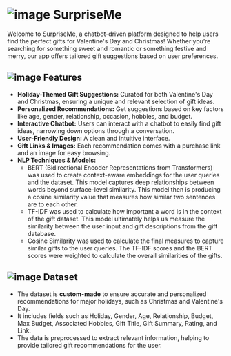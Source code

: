#  ![image](https://github.com/user-attachments/assets/5e8f8665-d72e-49c3-8839-aabb09bc936d) SurpriseMe

Welcome to SurpriseMe, a chatbot-driven platform designed to help users find the perfect gifts for Valentine's Day and Christmas! Whether you’re searching for something sweet and romantic or something festive and merry, our app offers tailored gift suggestions based on user preferences.

##  ![image](https://github.com/user-attachments/assets/79b9700e-c18d-4cc1-8f60-1a1cce6d73b2) Features
  - **Holiday-Themed Gift Suggestions:** Curated for both Valentine's Day and Christmas, ensuring a unique and relevant selection of gift ideas.
  - **Personalized Recommendations:** Get suggestions based on key factors like age, gender, relationship, occasion, hobbies, and budget.
  - **Interactive Chatbot:** Users can interact with a chatbot to easily find gift ideas, narrowing down options through a conversation.
  - **User-Friendly Design:** A clean and intuitive interface.
  - **Gift Links & Images:** Each recommendation comes with a purchase link and an image for easy browsing.
  - **NLP Techniques & Models:**
      - BERT (Bidirectional Encoder Representations from Transformers) was used to create context-aware embeddings for the user queries and the dataset. This model captures deep relationships between words beyond surface-level similarity. This model then is producing a cosine similarity value that measures how similar two sentences are to each other.
      - TF-IDF was used to calculate how important a word is in the context of the gift dataset. This model ultimately helps us measure the similarity between the user input and gift descriptions from the gift database.
      - Cosine Similarity was used to calculate the final measures to capture similar gifts to the user queries. The TF-IDF scores and the BERT scores were weighted to calculate the overall similarities of the gifts.
    
## ![image](https://github.com/user-attachments/assets/b37223d7-f6f0-4b1e-bbac-3a67b167834b) Dataset 
  - The dataset is **custom-made** to ensure accurate and personalized recommendations for major holidays, such as Christmas and Valentine's Day.
  - It includes fields such as Holiday, Gender, Age, Relationship, Budget, Max Budget, Associated Hobbies, Gift Title, Gift Summary, Rating, and Link.
  - The data is preprocessed to extract relevant information, helping to provide tailored gift recommendations for the user.
